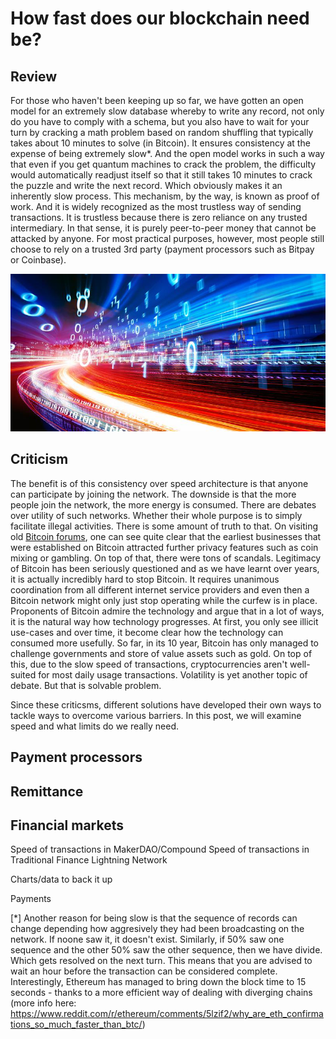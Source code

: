 # How fast does our blockchain need be?

## Review

For those who haven't been keeping up so far, we have gotten an open model for an extremely slow database whereby to write any record, not only do you have to comply with a schema, but you also have to wait for your turn by cracking a math problem based on random shuffling that typically takes about 10 minutes to solve (in Bitcoin). It ensures consistency at the expense of being extremely slow\*. And the open model works in such a way that even if you get quantum machines to crack the problem, the difficulty would automatically readjust itself so that it still takes 10 minutes to crack the puzzle and write the next record. Which obviously makes it an inherently slow process. This mechanism, by the way, is known as proof of work. And it is widely recognized as the most trustless way of sending transactions. It is trustless because there is zero reliance on any trusted intermediary. In that sense, it is purely peer-to-peer money that cannot be attacked by anyone. For most practical purposes, however, most people still choose to rely on a trusted 3rd party (payment processors such as Bitpay or Coinbase).

<img src="speed.jpg" alt="Speed" />

## Criticism

The benefit is of this consistency over speed architecture is that anyone can participate by joining the network. The downside is that the more people join the network, the more energy is consumed. There are debates over utility of such networks. Whether their whole purpose is to simply facilitate illegal activities. There is some amount of truth to that. On visiting old [Bitcoin forums](https://bitcointalk.org/), one can see quite clear that the earliest businesses that were established on Bitcoin attracted further privacy features such as coin mixing or gambling. On top of that, there were tons of scandals. Legitimacy of Bitcoin has been seriously questioned and as we have learnt over years, it is actually incredibly hard to stop Bitcoin. It requires unanimous coordination from all different internet service providers and even then a Bitcoin network might only just stop operating while the curfew is in place. Proponents of Bitcoin admire the technology and argue that in a lot of ways, it is the natural way how technology progresses. At first, you only see illicit use-cases and over time, it become clear how the technology can consumed more usefully. So far, in its 10 year, Bitcoin has only managed to challenge governments and store of value assets such as gold. On top of this, due to the slow speed of transactions, cryptocurrencies aren't well-suited for most daily usage transactions. Volatility is yet another topic of debate. But that is solvable problem.

Since these criticsms, different solutions have developed their own ways to tackle ways to overcome various barriers. In this post, we will examine speed and what limits do we really need.

## Payment processors

## Remittance

## Financial markets

Speed of transactions in MakerDAO/Compound
Speed of transactions in Traditional Finance
Lightning Network

Charts/data to back it up

Payments

[*] Another reason for being slow is that the sequence of records can change depending how aggresively they had been broadcasting on the network. If noone saw it, it doesn't exist. Similarly, if 50% saw one sequence and the other 50% saw the other sequence, then we have divide. Which gets resolved on the next turn. This means that you are advised to wait an hour before the transaction can be considered complete. Interestingly, Ethereum has managed to bring down the block time to 15 seconds - thanks to a more efficient way of dealing with diverging chains (more info here: https://www.reddit.com/r/ethereum/comments/5lzif2/why_are_eth_confirmations_so_much_faster_than_btc/)
